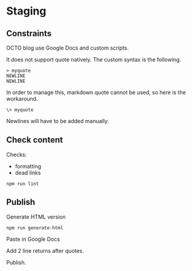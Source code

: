 # Staging

## Constraints

OCTO blog use Google Docs and custom scripts.

It does not support quote natively. The custom syntax is the following.

```text
> myquote
NEWLINE
NEWLINE
```

In order to manage this, markdown quote cannot be used, so here is the workaround.

```text
\> myquote
```

Newlines will have to be added manually.

## Check content

Checks:

- formatting
- dead links

```shell
npm run lint
```

## Publish

Generate HTML version

```shell
npm run generate-html
```

Paste in Google Docs

Add 2 line returns after quotes.

Publish.
